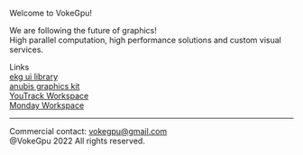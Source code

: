 Welcome to VokeGpu! 
 
We are following the future of graphics!  
High parallel computation, high performance solutions and custom visual services. 

Links   
[ekg ui library](https://github.com/vokegpu/ekg-ui-library)  
[anubis graphics kit](https://github.com/vokegpu/anubis-graphics-kit)  
[YouTrack Workspace](https://vokegpu.youtrack.cloud)  
[Monday Workspace](https://vokegpu.monday.com/)

---

Commercial contact: vokegpu@gmail.com  
@VokeGpu 2022 All rights reserved.
